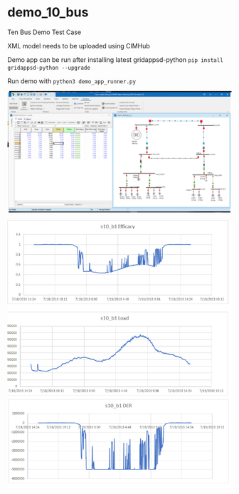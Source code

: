 # demo_10_bus
Ten Bus Demo Test Case

XML model needs to be uploaded using CIMHub

Demo app can be run after installing latest gridappsd-python
`pip install gridappsd-python --upgrade`

Run demo with
`python3 demo_app_runner.py`

![10-bus](https://github.com/PNNLMAPLELEAF/demo_10_bus/blob/main/pw_10_bus.png)

![demo_plot](https://github.com/PNNLMAPLELEAF/demo_10_bus/blob/main/s10_b1_plots.png)
